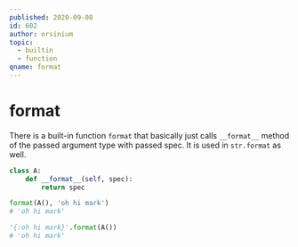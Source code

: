 ```yaml
---
published: 2020-09-08
id: 602
author: orsinium
topic:
  - builtin
  - function
qname: format
---
```


# format

There is a built-in function `format` that basically just calls `__format__` method of the passed argument type with passed spec. It is used in `str.format` as well.

```python
class A:
    def __format__(self, spec):
        return spec

format(A(), 'oh hi mark')
# 'oh hi mark'

'{:oh hi mark}'.format(A())
# 'oh hi mark'
```
